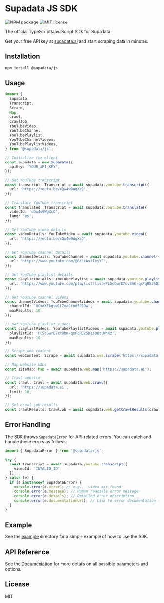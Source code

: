 # Supadata JS SDK

[![NPM package](https://img.shields.io/npm/v/@supadata/js.svg?branch=main)](https://www.npmjs.com/package/@supadata/js)
[![MIT license](https://img.shields.io/badge/license-MIT-brightgreen.svg?style=flat)](http://opensource.org/licenses/MIT)

The official TypeScript/JavaScript SDK for Supadata.

Get your free API key at [supadata.ai](https://supadata.ai) and start scraping data in minutes.

## Installation

```bash
npm install @supadata/js
```

## Usage

```typescript
import {
  Supadata,
  Transcript,
  Scrape,
  Map,
  Crawl,
  CrawlJob,
  YouTubeVideo,
  YouTubeChannel,
  YouTubePlaylist,
  YouTubeChannelVideos,
  YouTubePlaylistVideos,
} from '@supadata/js';

// Initialize the client
const supadata = new Supadata({
  apiKey: 'YOUR_API_KEY',
});

// Get YouTube transcript
const transcript: Transcript = await supadata.youtube.transcript({
  url: 'https://youtu.be/dQw4w9WgXcQ',
});

// Translate YouTube transcript
const translated: Transcript = await supadata.youtube.translate({
  videoId: 'dQw4w9WgXcQ',
  lang: 'es',
});

// Get YouTube video details
const videoDetails: YouTubeVideo = await supadata.youtube.video({
  url: 'https://youtu.be/dQw4w9WgXcQ',
});

// Get YouTube channel details
const channelDetails: YouTubeChannel = await supadata.youtube.channel({
  url: 'https://www.youtube.com/@RickAstleyYT',
});

// Get YouTube playlist details
const playlistDetails: YouTubePlaylist = await supadata.youtube.playlist({
  url: 'https://www.youtube.com/playlist?list=PL5cGwrD7cv8hK-qxPqRB25Dzs0BtLWhXz',
});

// Get YouTube channel videos
const channelVideos: YouTubeChannelVideos = await supadata.youtube.channelVideos({
  channelId: 'UCuAXFkgsw1L7xaCfnd5JJOw',
  maxResults: 10,
});

// Get YouTube playlist videos
const playlistVideos: YouTubePlaylistVideos = await supadata.youtube.playlistVideos({
  playlistId: 'PL5cGwrD7cv8hK-qxPqRB25Dzs0BtLWhXz',
  maxResults: 10,
});

// Scrape web content
const webContent: Scrape = await supadata.web.scrape('https://supadata.ai');

// Map website URLs
const siteMap: Map = await supadata.web.map('https://supadata.ai');

// Crawl website
const crawl: Crawl = await supadata.web.crawl({
  url: 'https://supadata.ai',
  limit: 10,
});

// Get crawl job results
const crawlResults: CrawlJob = await supadata.web.getCrawlResults(crawl.jobId);
```

## Error Handling

The SDK throws `SupadataError` for API-related errors. You can catch and handle these errors as follows:

```typescript
import { SupadataError } from '@supadata/js';

try {
  const transcript = await supadata.youtube.transcript({
    videoId: 'INVALID_ID',
  });
} catch (e) {
  if (e instanceof SupadataError) {
    console.error(e.error); // e.g., 'video-not-found'
    console.error(e.message); // Human readable error message
    console.error(e.details); // Detailed error description
    console.error(e.documentationUrl); // Link to error documentation (optional)
  }
}
```

## Example

See the [example](./example) directory for a simple example of how to use the SDK.

## API Reference

See the [Documentation](https://supadata.ai/documentation) for more details on all possible parameters and options.

## License

MIT
